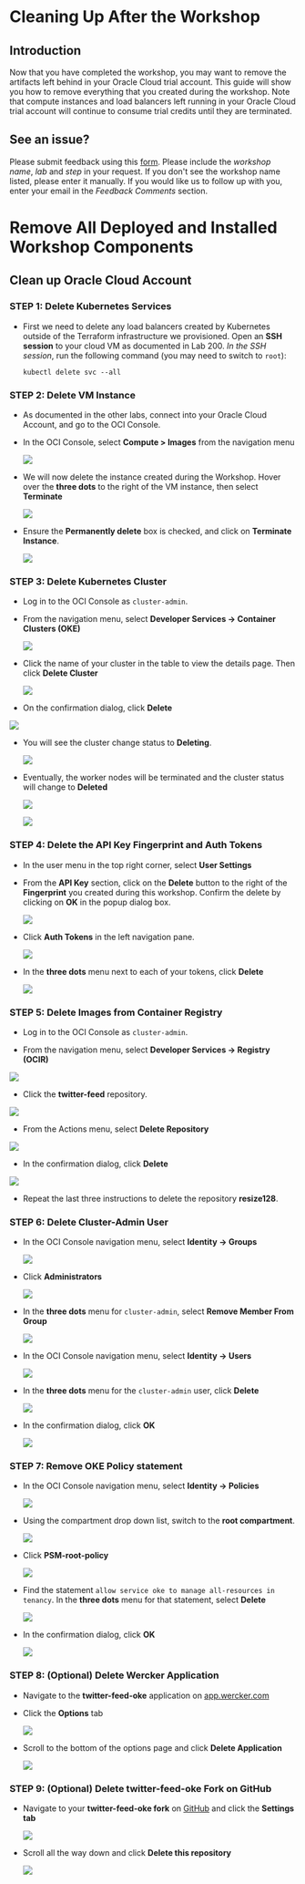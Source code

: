 # Cleaning Up After the Workshop

## Introduction

Now that you have completed the workshop, you may want to remove the artifacts left behind in your Oracle Cloud trial account. This guide will show you how to remove everything that you created during the workshop. Note that compute instances and load balancers left running in your Oracle Cloud trial account will continue to consume trial credits until they are terminated.

## See an issue?
Please submit feedback using this [form](https://apexapps.oracle.com/pls/apex/f?p=133:1:::::P1_FEEDBACK:1). Please include the *workshop name*, *lab* and *step* in your request.  If you don't see the workshop name listed, please enter it manually. If you would like us to follow up with you, enter your email in the *Feedback Comments* section.
# Remove All Deployed and Installed Workshop Components

## Clean up Oracle Cloud Account

### **STEP 1**: Delete Kubernetes Services

- First we need to delete any load balancers created by Kubernetes outside of the Terraform infrastructure we provisioned. Open an **SSH session** to your cloud VM as documented in Lab 200. _In the SSH session_, run the following command (you may need to switch to `root`):

  `kubectl delete svc --all`

### **STEP 2**: Delete VM Instance

- As documented in the other labs, connect into your Oracle Cloud Account, and go to the OCI Console.

- In the OCI Console, select **Compute > Images** from the navigation menu

  ![](images/manualcleanup/ManualCleanUp-6c5d4d47.png)

- We will now delete the instance created during the Workshop. Hover over the **three dots** to the right of the VM instance, then select **Terminate**

  ![](images/manualcleanup/ManualCleanUp-7d93604b.png)

- Ensure the **Permanently delete** box is checked, and click on **Terminate Instance**.

  ![](images/manualcleanup/Manualcleanup/pic04.png)

### **STEP 3**: Delete Kubernetes Cluster

- Log in to the OCI Console as `cluster-admin`.

- From the navigation menu, select **Developer Services -> Container Clusters (OKE)**

  ![](images/manualcleanup/ManualCleanUp-8a999226.png)

- Click the name of your cluster in the table to view the details page. Then click **Delete Cluster**

  ![](images/CleanUp-79957f38.png)

-  On the confirmation dialog, click **Delete**

  ![](images/CleanUp-21199ceb.png)

- You will see the cluster change status to **Deleting**.

  ![](images/CleanUp-f7668c0e.png)

- Eventually, the worker nodes will be terminated and the cluster status will change to **Deleted**

  ![](images/CleanUp-b9eaf8d0.png)

  ![](images/CleanUp-ebd33f4a.png)

### **STEP 4**: Delete the API Key Fingerprint and Auth Tokens

- In the user menu in the top right corner, select **User Settings**

- From the **API Key** section, click on the **Delete** button to the right of the **Fingerprint** you created during this workshop. Confirm the delete by clicking on **OK** in the popup dialog box.

  ![](images/manualcleanup/Manualcleanup/pic14.png)

- Click **Auth Tokens** in the left navigation pane.

  ![](images/manualcleanup/ManualCleanUp-62bfdca7.png)

- In the **three dots** menu next to each of your tokens, click **Delete**

  ![](images/manualcleanup/ManualCleanUp-970b4a3e.png)

### **STEP 5**: Delete Images from Container Registry

  - Log in to the OCI Console as `cluster-admin`.

  - From the navigation menu, select **Developer Services -> Registry (OCIR)**

  ![](images/manualcleanup/ManualCleanUp-5613e0ba.png)

  - Click the **twitter-feed** repository.

  ![](images/manualcleanup/ManualCleanUp-1a6eebe2.png)

  - From the Actions menu, select **Delete Repository**

  ![](images/manualcleanup/ManualCleanUp-6d8e9559.png)

  - In the confirmation dialog, click **Delete**

  ![](images/manualcleanup/ManualCleanUp-b6b5bd91.png)

  - Repeat the last three instructions to delete the repository **resize128**.

### **STEP 6**: Delete Cluster-Admin User

- In the OCI Console navigation menu, select **Identity -> Groups**

  ![](images/manualcleanup/ManualCleanUp-551a8596.png)

- Click **Administrators**

  ![](images/manualcleanup/ManualCleanUp-471313fb.png)

- In the **three dots** menu for `cluster-admin`, select **Remove Member From Group**

  ![](images/manualcleanup/ManualCleanUp-b4605b23.png)

- In the OCI Console navigation menu, select **Identity -> Users**

  ![](images/manualcleanup/ManualCleanUp-8b355fea.png)

- In the **three dots** menu for the `cluster-admin` user, click **Delete**

  ![](images/manualcleanup/ManualCleanUp-be8e5ba9.png)

- In the confirmation dialog, click **OK**

  ![](images/manualcleanup/ManualCleanUp-f8ca55d6.png)

### **STEP 7**: Remove OKE Policy statement

- In the OCI Console navigation menu, select **Identity -> Policies**

  ![](images/manualcleanup/ManualCleanUp-a2b4ad2f.png)

- Using the compartment drop down list, switch to the **root compartment**.

  ![](images/manualcleanup/ManualCleanUp-4706017c.png)

- Click **PSM-root-policy**

  ![](images/manualcleanup/ManualCleanUp-10a611d6.png)

- Find the statement `allow service oke to manage all-resources in tenancy`. In the **three dots** menu for that statement, select **Delete**

  ![](images/manualcleanup/ManualCleanUp-f6933637.png)

- In the confirmation dialog, click **OK**

  ![](images/manualcleanup/ManualCleanUp-8197b266.png)

### **STEP 8**: (Optional) Delete Wercker Application

- Navigate to the **twitter-feed-oke** application on [app.wercker.com](app.wercker.com)

- Click the **Options** tab

  ![](images/manualcleanup/ManualCleanUp-44cfdb09.png)

- Scroll to the bottom of the options page and click **Delete Application**

  ![](images/manualcleanup/ManualCleanUp-18bff4f7.png)

### **STEP 9**: (Optional) Delete twitter-feed-oke Fork on GitHub

- Navigate to your **twitter-feed-oke fork** on [GitHub](github.com) and click the **Settings tab**

  ![](images/manualcleanup/ManualCleanUp-370ba37e.png)

- Scroll all the way down and click **Delete this repository**

  ![](images/manualcleanup/ManualCleanUp-20b0d4b6.png)
